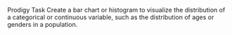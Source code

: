 Prodigy Task
Create a bar chart or histogram to visualize the distribution of a categorical or continuous variable, such as the distribution of ages or genders in a population.

